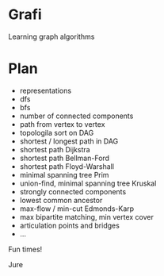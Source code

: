 # Grafi

Learning graph algorithms

# Plan
* representations
* dfs
* bfs
* number of connected components
* path from vertex to vertex
* topologila sort on DAG
* shortest / longest path in DAG
* shortest path Dijkstra
* shortest path Bellman-Ford
* shortest path Floyd-Warshall
* minimal spanning tree Prim
* union-find, minimal spanning tree Kruskal
* strongly connected components
* lowest common ancestor
* max-flow / min-cut Edmonds-Karp
* max bipartite matching, min vertex cover
* articulation points and bridges
* ...

Fun times!

Jure
